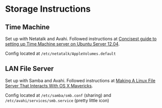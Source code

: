 # Storage Instructions

## Time Machine

Set up with Netatalk and Avahi. Followed instructions at [Concisest guide to setting up Time Machine server on Ubuntu Server 12.04](http://d43.me/blog/1660/concisest-guide-to-setting-up-time-machine-server-on-ubuntu-server-12-04/).

Config located at `/etc/netatalk/AppleVolumes.default`

## LAN File Server

Set up with Samba and Avahi. Followed instructions at [Making A Linux File Server That Interacts With OS X Mavericks](http://www.andyibanez.com/making-linux-file-server-interacts-os-x-mavericks/).

Config located at `/etc/samba/smb.conf` (sharing) and `/etc/avahi/services/smb.service` (pretty little icon)
